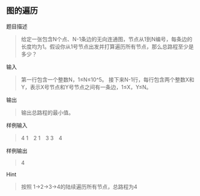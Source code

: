 ## 图的遍历

题目描述
> 给定一张包含N个点、N-1条边的无向连通图，节点从1到N编号，每条边的长度均为1。假设你从1号节点出发并打算遍历所有节点，那么总路程至少是多少？

输入
> 第一行包含一个整数N，1≤N≤10^5。
> 接下来N-1行，每行包含两个整数X和Y，表示X号节点和Y号节点之间有一条边，1≤X，Y≤N。

输出
> 输出总路程的最小值。

样例输入
> 4
1　2
1　3
3　4

样例输出
> 4

Hint
> 按照 1->2->3->4的陆续遍历所有节点，总路程为4

